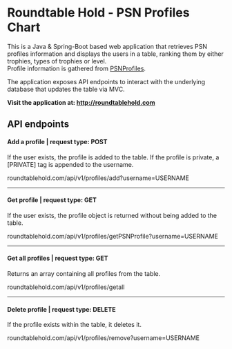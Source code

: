 # Roundtable Hold - PSN Profiles Chart

This is a Java & Spring-Boot based web application that retrieves PSN profiles information and displays the users in a table, ranking them by either trophies, types of trophies or level.  
Profile information is gathered from [PSNProfiles](https://psnprofiles.com/).

The application exposes API endpoints to interact with the underlying database that updates the table via MVC. 

**Visit the application at: http://roundtablehold.com**

## API endpoints

#### Add a profile | request type: POST
If the user exists, the profile is added to the table. If the profile is private, a [PRIVATE] tag is appended to the username.

roundtablehold.com/api/v1/profiles/add?username=USERNAME

---

#### Get profile | request type: GET
If the user exists, the profile object is returned without being added to the table.

roundtablehold.com/api/v1/profiles/getPSNProfile?username=USERNAME

---

#### Get all profiles | request type: GET
Returns an array containing all profiles from the table.

roundtablehold.com/api/v1/profiles/getall

---

#### Delete profile | request type: DELETE
If the profile exists within the table, it deletes it.

roundtablehold.com/api/v1/profiles/remove?username=USERNAME



